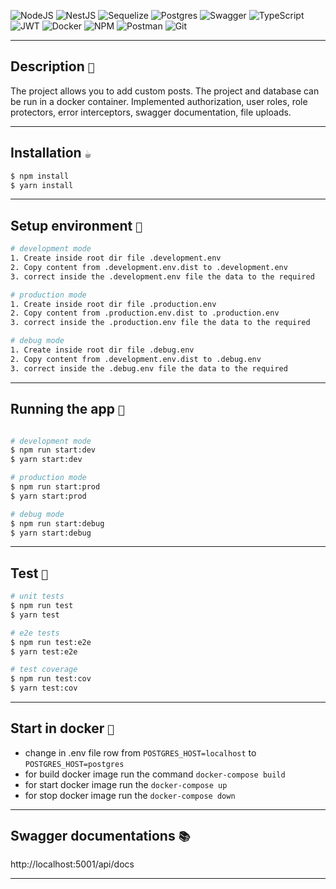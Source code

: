 ![NodeJS](https://img.shields.io/badge/node.js-6DA55F?style=for-the-badge&logo=node.js&logoColor=white)
![NestJS](https://img.shields.io/badge/nestjs-%23E0234E.svg?style=for-the-badge&logo=nestjs&logoColor=white)
![Sequelize](https://img.shields.io/badge/Sequelize-52B0E7?style=for-the-badge&logo=Sequelize&logoColor=white)
![Postgres](https://img.shields.io/badge/postgres-%23316192.svg?style=for-the-badge&logo=postgresql&logoColor=white)
![Swagger](https://img.shields.io/badge/-Swagger-%23Clojure?style=for-the-badge&logo=swagger&logoColor=white)
![TypeScript](https://img.shields.io/badge/typescript-%23007ACC.svg?style=for-the-badge&logo=typescript&logoColor=white)
![JWT](https://img.shields.io/badge/JWT-black?style=for-the-badge&logo=JSON%20web%20tokens)
![Docker](https://img.shields.io/badge/docker-%230db7ed.svg?style=for-the-badge&logo=docker&logoColor=white)
![NPM](https://img.shields.io/badge/NPM-%23000000.svg?style=for-the-badge&logo=npm&logoColor=white)
![Postman](https://img.shields.io/badge/Postman-FF6C37?style=for-the-badge&logo=postman&logoColor=white)
![Git](https://img.shields.io/badge/git-%23F05033.svg?style=for-the-badge&logo=git&logoColor=white)
___
## Description `📄`
The project allows you to add custom posts. The project and database can be 
run in a docker container. Implemented authorization, user roles, role protectors, 
error interceptors, swagger documentation, file uploads.
___

## Installation `☕`
```bash
$ npm install
$ yarn install
```
___

## Setup environment `🔧`
```bash
# development mode
1. Create inside root dir file .development.env
2. Copy content from .development.env.dist to .development.env
3. correct inside the .development.env file the data to the required

# production mode
1. Create inside root dir file .production.env
2. Copy content from .production.env.dist to .production.env
3. correct inside the .production.env file the data to the required

# debug mode
1. Create inside root dir file .debug.env
2. Copy content from .development.env.dist to .debug.env
3. correct inside the .debug.env file the data to the required
```
___

## Running the app `🚀`
```bash

# development mode
$ npm run start:dev
$ yarn start:dev

# production mode
$ npm run start:prod
$ yarn start:prod

# debug mode
$ npm run start:debug
$ yarn start:debug
```
___
## Test `🐛`

```bash
# unit tests
$ npm run test
$ yarn test

# e2e tests
$ npm run test:e2e
$ yarn test:e2e

# test coverage
$ npm run test:cov
$ yarn test:cov
```
___

## Start in docker `🐳 `
- change in .env file row from `POSTGRES_HOST=localhost` to `POSTGRES_HOST=postgres`
- for build docker image run the command `docker-compose build`
- for start docker image run the `docker-compose up`
- for stop docker image run the `docker-compose down`
___

## Swagger documentations `📚`

http://localhost:5001/api/docs 

___
